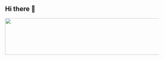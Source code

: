 ## Hi there 👋

<a href="https://github.com/devxb/gitanimals">
  <img
    src="https://render.gitanimals.org/lines/mysend12"
    width="600"
    height="120"
  />
</a>

